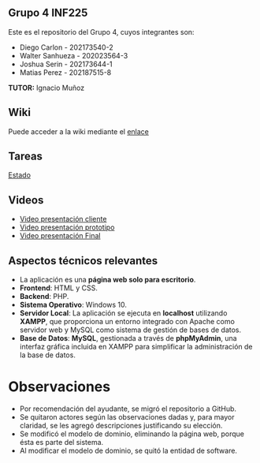 ## Grupo 4 INF225
Este es el repositorio del Grupo 4, cuyos integrantes son:

* Diego Carlon - 202173540-2
* Walter Sanhueza - 202023564-3
* Joshua Serin - 202173644-1
* Matias Perez - 202187515-8

**TUTOR:** Ignacio Muñoz


## Wiki
Puede acceder a la wiki mediante el [enlace](https://github.com/WalterSanhueza/GRUPO10-2024-PROYINF/wiki)

## Tareas
[Estado](https://github.com/WalterSanhueza/GRUPO10-2024-PROYINF/issues)

## Videos
* [Video presentación cliente](https://www.youtube.com/watch?v=abJau21SDIk)
* [Video presentación prototipo](https://www.youtube.com/watch?v=cVco3JbnVqo)
* [Video presentación Final](https://www.youtube.com/watch?v=-9G-Bdv_7bk)

## Aspectos técnicos relevantes

- La aplicación es una **página web solo para escritorio**.  
- **Frontend**: HTML y CSS.  
- **Backend**: PHP.  
- **Sistema Operativo**: Windows 10.  
- **Servidor Local**: La aplicación se ejecuta en **localhost** utilizando **XAMPP**, que proporciona un entorno integrado con Apache como servidor web y MySQL como sistema de gestión de bases de datos.  
- **Base de Datos**: **MySQL**, gestionada a través de **phpMyAdmin**, una interfaz gráfica incluida en XAMPP para simplificar la administración de la base de datos.  

# Observaciones
* Por recomendación del ayudante, se migró el repositorio a GitHub.
* Se quitaron actores según las observaciones dadas y, para mayor claridad, se les agregó descripciones justificando su elección.
* Se modificó el modelo de dominio, eliminando la página web, porque ésta es parte del sistema.
* Al modificar el modelo de dominio, se quitó la entidad de software.
